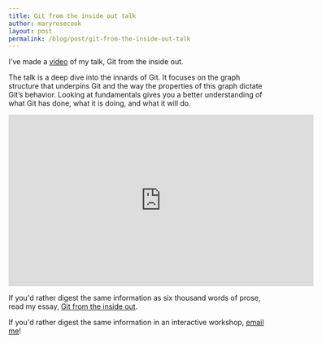 ```yaml
---
title: Git from the inside out talk
author: maryrosecook
layout: post
permalink: /blog/post/git-from-the-inside-out-talk
---
```


I've made a [video](https://www.youtube.com/watch?v=oUK-b1lKEtc) of my talk, Git from the inside out.

The talk is a deep dive into the innards of Git.  It focuses on the graph structure that underpins Git and the way the properties of this graph dictate Git’s behavior. Looking at fundamentals gives you a better understanding of what Git has done, what it is doing, and what it will do.

<iframe width="600" height="338" src="https://www.youtube.com/embed/oUK-b1lKEtc?rel=0" frameborder="0" allowfullscreen></iframe><br/>

If you'd rather digest the same information as six thousand words of prose, read my essay, [Git from the inside out](http://maryrosecook.com/blog/post/git-from-the-inside-out).

If you'd rather digest the same information in an interactive workshop, [email me](mailto:mary@maryrosecook.com)!
